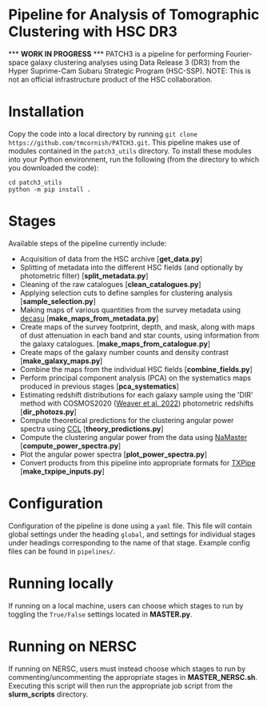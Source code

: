 # Pipeline for Analysis of Tomographic Clustering with HSC DR3
\*\*\* **WORK IN PROGRESS** \*\*\*
PATCH3 is a pipeline for performing Fourier-space galaxy clustering analyses using Data Release 3 (DR3) from the Hyper Suprime-Cam Subaru Strategic Program (HSC-SSP). NOTE: This is not an official infrastructure product of the HSC collaboration.

# Installation
Copy the code into a local directory by running `git clone https://github.com/tmcornish/PATCH3.git`. This pipeline makes use of modules contained in the `patch3_utils` directory. To install these modules into your Python environment, run the following (from the directory to which you downloaded the code):
```
cd patch3_utils
python -m pip install .
```

# Stages
Available steps of the pipeline currently include:
- Acquisition of data from the HSC archive \[**get_data.py**\]
- Splitting of metadata into the different HSC fields (and optionally by photometric filter) \[**split_metadata.py**\]
- Cleaning of the raw catalogues \[**clean_catalogues.py**\]
- Applying selection cuts to define samples for clustering analysis \[**sample_selection.py**\] 
- Making maps of various quantities from the survey metadata using [decasu](https://github.com/erykoff/decasu) \[**make_maps_from_metadata.py**\]
- Create maps of the survey footprint, depth, and mask, along with maps of dust attenuation in each band and star counts, using information from the galaxy catalogues. \[**make_maps_from_catalogue.py**\]
- Create maps of the galaxy number counts and density contrast \[**make_galaxy_maps.py**\]
- Combine the maps from the individual HSC fields \[**combine_fields.py**\]
- Perform principal component analysis (PCA) on the systematics maps produced in previous stages \[**pca_systematics**\]
- Estimating redshift distributions for each galaxy sample using the 'DIR' method with COSMOS2020 ([Weaver et al. 2022](https://arxiv.org/abs/2110.13923)) photometric redshifts \[**dir_photozs.py**\]
- Compute theoretical predictions for the clustering angular power spectra using [CCL](https://github.com/LSSTDESC/CCL) \[**theory_predictions.py**\]
- Compute the clustering angular power from the data using [NaMaster](https://github.com/LSSTDESC/NaMaster) \[**compute_power_spectra.py**\]
- Plot the angular power spectra \[**plot_power_spectra.py**\]
- Convert products from this pipeline into appropriate formats for [TXPipe](https://github.com/LSSTDESC/TXPipe) \[**make_txpipe_inputs.py**\]

# Configuration
Configuration of the pipeline is done using a `yaml` file. This file will contain global settings under the heading `global`, and settings for individual stages under headings corresponding to the name of that stage. Example config files can be found in `pipelines/`. 

# Running locally
If running on a local machine, users can choose which stages to run by toggling the `True/False` settings located in **MASTER.py**.

# Running on NERSC
If running on NERSC, users must instead choose which stages to run by commenting/uncommenting the appropriate stages in **MASTER_NERSC.sh**. Executing this script will then run the appropriate job script from the **slurm_scripts** directory. 
